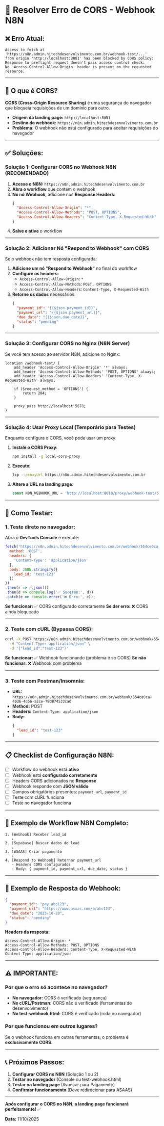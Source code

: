# 🚨 Resolver Erro de CORS - Webhook N8N

## ❌ Erro Atual:

```
Access to fetch at 'https://n8n.admin.hitechdesenvolvimento.com.br/webhook-test/...' 
from origin 'http://localhost:8081' has been blocked by CORS policy: 
Response to preflight request doesn't pass access control check: 
No 'Access-Control-Allow-Origin' header is present on the requested resource.
```

---

## 🎯 O que é CORS?

**CORS (Cross-Origin Resource Sharing)** é uma segurança do navegador que bloqueia requisições de um domínio para outro.

- **Origem da landing page:** `http://localhost:8081`
- **Destino do webhook:** `https://n8n.admin.hitechdesenvolvimento.com.br`
- **Problema:** O webhook não está configurado para aceitar requisições do navegador

---

## ✅ Soluções:

### **Solução 1: Configurar CORS no Webhook N8N (RECOMENDADO)**

1. **Acesse o N8N:** `https://n8n.admin.hitechdesenvolvimento.com.br`
2. **Abra o workflow** que contém o webhook
3. **No nó Webhook**, adicione nos **Response Headers**:
   ```json
   {
     "Access-Control-Allow-Origin": "*",
     "Access-Control-Allow-Methods": "POST, OPTIONS",
     "Access-Control-Allow-Headers": "Content-Type, X-Requested-With"
   }
   ```
4. **Salve e ative** o workflow

---

### **Solução 2: Adicionar Nó "Respond to Webhook" com CORS**

Se o webhook não tem resposta configurada:

1. **Adicione um nó "Respond to Webhook"** no final do workflow
2. **Configure os headers:**
   - `Access-Control-Allow-Origin`: `*`
   - `Access-Control-Allow-Methods`: `POST, OPTIONS`
   - `Access-Control-Allow-Headers`: `Content-Type, X-Requested-With`
3. **Retorne os dados** necessários:
   ```json
   {
     "payment_id": "{{$json.payment_id}}",
     "payment_url": "{{$json.payment_url}}",
     "due_date": "{{$json.due_date}}",
     "status": "pending"
   }
   ```

---

### **Solução 3: Configurar CORS no Nginx (N8N Server)**

Se você tem acesso ao servidor N8N, adicione no Nginx:

```nginx
location /webhook-test/ {
    add_header 'Access-Control-Allow-Origin' '*' always;
    add_header 'Access-Control-Allow-Methods' 'POST, OPTIONS' always;
    add_header 'Access-Control-Allow-Headers' 'Content-Type, X-Requested-With' always;
    
    if ($request_method = 'OPTIONS') {
        return 204;
    }
    
    proxy_pass http://localhost:5678;
}
```

---

### **Solução 4: Usar Proxy Local (Temporário para Testes)**

Enquanto configura o CORS, você pode usar um proxy:

1. **Instale o CORS Proxy:**
   ```bash
   npm install -g local-cors-proxy
   ```

2. **Execute:**
   ```bash
   lcp --proxyUrl https://n8n.admin.hitechdesenvolvimento.com.br
   ```

3. **Altere a URL na landing page:**
   ```javascript
   const N8N_WEBHOOK_URL = 'http://localhost:8010/proxy/webhook-test/554ce0ca-4b36-4d56-a2ce-79d874533ca0';
   ```

---

## 🧪 Como Testar:

### **1. Teste direto no navegador:**

Abra o **DevTools Console** e execute:

```javascript
fetch('https://n8n.admin.hitechdesenvolvimento.com.br/webhook/554ce0ca-4b36-4d56-a2ce-79d874533ca0', {
  method: 'POST',
  headers: {
    'Content-Type': 'application/json'
  },
  body: JSON.stringify({
    lead_id: 'test-123'
  })
})
.then(r => r.json())
.then(d => console.log('✅ Sucesso:', d))
.catch(e => console.error('❌ Erro:', e));
```

**Se funcionar:** ✅ CORS configurado corretamente
**Se der erro:** ❌ CORS ainda bloqueado

---

### **2. Teste com cURL (Bypassa CORS):**

```bash
curl -X POST https://n8n.admin.hitechdesenvolvimento.com.br/webhook/554ce0ca-4b36-4d56-a2ce-79d874533ca0 \
  -H "Content-Type: application/json" \
  -d '{"lead_id":"test-123"}'
```

**Se funcionar:** ✅ Webhook funcionando (problema é só CORS)
**Se não funcionar:** ❌ Webhook com problema

---

### **3. Teste com Postman/Insomnia:**

- **URL:** `https://n8n.admin.hitechdesenvolvimento.com.br/webhook/554ce0ca-4b36-4d56-a2ce-79d874533ca0`
- **Method:** POST
- **Headers:** `Content-Type: application/json`
- **Body:**
  ```json
  {
    "lead_id": "test-123"
  }
  ```

---

## 📋 Checklist de Configuração N8N:

- [ ] Workflow do webhook está **ativo**
- [ ] Webhook está **configurado corretamente**
- [ ] Headers CORS adicionados no **Response**
- [ ] Webhook responde com **JSON válido**
- [ ] Campos obrigatórios presentes: `payment_url`, `payment_id`
- [ ] Teste com cURL funciona
- [ ] Teste no navegador funciona

---

## 🎯 Exemplo de Workflow N8N Completo:

```
1. [Webhook] Receber lead_id
   ↓
2. [Supabase] Buscar dados do lead
   ↓
3. [ASAAS] Criar pagamento
   ↓
4. [Respond to Webhook] Retornar payment_url
   - Headers CORS configurados
   - Body: { payment_id, payment_url, due_date, status }
```

---

## 🔧 Exemplo de Resposta do Webhook:

```json
{
  "payment_id": "pay_abc123",
  "payment_url": "https://www.asaas.com/b/abc123",
  "due_date": "2025-10-20",
  "status": "pending"
}
```

**Headers da resposta:**
```
Access-Control-Allow-Origin: *
Access-Control-Allow-Methods: POST, OPTIONS
Access-Control-Allow-Headers: Content-Type, X-Requested-With
Content-Type: application/json
```

---

## ⚠️ IMPORTANTE:

### **Por que o erro só acontece no navegador?**

- **No navegador:** CORS é verificado (segurança)
- **No cURL/Postman:** CORS não é verificado (ferramentas de desenvolvimento)
- **No test-webhook.html:** CORS é verificado (roda no navegador)

### **Por que funcionou em outros lugares?**

Se o webhook funciona em outras ferramentas, o problema é **exclusivamente CORS**.

---

## 📞 Próximos Passos:

1. **Configurar CORS no N8N** (Solução 1 ou 2)
2. **Testar no navegador** (Console ou test-webhook.html)
3. **Testar na landing page** (Avançar para Pagamento)
4. **Confirmar funcionamento** (Deve redirecionar para ASAAS)

---

**Após configurar o CORS no N8N, a landing page funcionará perfeitamente!** ✅

**Data:** 11/10/2025

